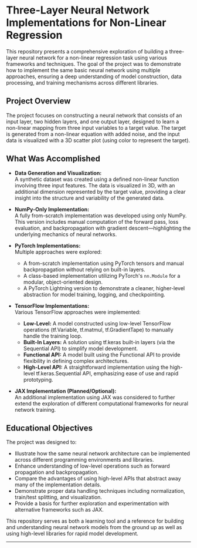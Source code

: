 # Three-Layer Neural Network Implementations for Non-Linear Regression

This repository presents a comprehensive exploration of building a three-layer neural network for a non-linear regression task using various frameworks and techniques. The goal of the project was to demonstrate how to implement the same basic neural network using multiple approaches, ensuring a deep understanding of model construction, data processing, and training mechanisms across different libraries.

## Project Overview

The project focuses on constructing a neural network that consists of an input layer, two hidden layers, and one output layer, designed to learn a non-linear mapping from three input variables to a target value. The target is generated from a non-linear equation with added noise, and the input data is visualized with a 3D scatter plot (using color to represent the target).

## What Was Accomplished

- **Data Generation and Visualization:**  
  A synthetic dataset was created using a defined non-linear function involving three input features. The data is visualized in 3D, with an additional dimension represented by the target value, providing a clear insight into the structure and variability of the generated data.

- **NumPy-Only Implementation:**  
  A fully from-scratch implementation was developed using only NumPy. This version includes manual computation of the forward pass, loss evaluation, and backpropagation with gradient descent—highlighting the underlying mechanics of neural networks.

- **PyTorch Implementations:**  
  Multiple approaches were explored:
  - A from-scratch implementation using PyTorch tensors and manual backpropagation without relying on built-in layers.
  - A class-based implementation utilizing PyTorch's `nn.Module` for a modular, object-oriented design.
  - A PyTorch Lightning version to demonstrate a cleaner, higher-level abstraction for model training, logging, and checkpointing.

- **TensorFlow Implementations:**  
  Various TensorFlow approaches were implemented:
  - **Low-Level:** A model constructed using low-level TensorFlow operations (tf.Variable, tf.matmul, tf.GradientTape) to manually handle the training loop.
  - **Built-In Layers:** A solution using tf.keras built-in layers (via the Sequential API) to simplify model development.
  - **Functional API:** A model built using the Functional API to provide flexibility in defining complex architectures.
  - **High-Level API:** A straightforward implementation using the high-level tf.keras.Sequential API, emphasizing ease of use and rapid prototyping.

- **JAX Implementation (Planned/Optional):**  
  An additional implementation using JAX was considered to further extend the exploration of different computational frameworks for neural network training.

## Educational Objectives

The project was designed to:
- Illustrate how the same neural network architecture can be implemented across different programming environments and libraries.
- Enhance understanding of low-level operations such as forward propagation and backpropagation.
- Compare the advantages of using high-level APIs that abstract away many of the implementation details.
- Demonstrate proper data handling techniques including normalization, train/test splitting, and visualization.
- Provide a basis for further exploration and experimentation with alternative frameworks such as JAX.

This repository serves as both a learning tool and a reference for building and understanding neural network models from the ground up as well as using high-level libraries for rapid model development.

---
